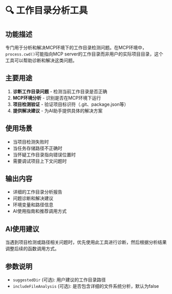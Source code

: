 # 🔍 工作目录分析工具

## 功能描述
专门用于分析和解决MCP环境下的工作目录检测问题。在MCP环境中，`process.cwd()`可能指向MCP server的工作目录而非用户的实际项目目录，这个工具可以帮助诊断和解决这类问题。

## 主要用途
1. **诊断工作目录问题** - 检测当前工作目录是否正确
2. **MCP环境分析** - 识别是否在MCP环境下运行
3. **项目检测验证** - 验证项目标识符（.git、package.json等）
4. **提供解决建议** - 为AI助手提供具体的解决方案

## 使用场景
- 当项目检测失败时
- 当任务存储路径不正确时
- 当怀疑工作目录指向错误位置时
- 需要调试项目上下文问题时

## 输出内容
- 详细的工作目录分析报告
- 问题诊断和解决建议
- 环境变量和路径信息
- AI使用指南和推荐调用方式

## AI使用建议
当遇到项目检测或路径相关问题时，优先使用此工具进行诊断，然后根据分析结果调整后续的函数调用方式。

## 参数说明
- `suggestedDir` (可选): 用户建议的工作目录路径
- `includeFileAnalysis` (可选): 是否包含详细的文件系统分析，默认为false
